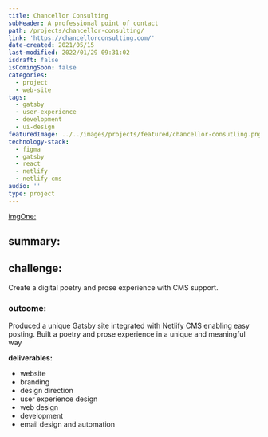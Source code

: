 ```yaml
---
title: Chancellor Consulting
subHeader: A professional point of contact
path: /projects/chancellor-consulting/
link: 'https://chancellorconsulting.com/'
date-created: 2021/05/15
last-modified: 2022/01/29 09:31:02
isdraft: false
isComingSoon: false
categories:
  - project
  - web-site
tags:
  - gatsby
  - user-experience
  - development
  - ui-design
featuredImage: ../../images/projects/featured/chancellor-consutling.png
technology-stack:
  - figma
  - gatsby
  - react
  - netlify
  - netlify-cms
audio: ''
type: project
---
```


[imgOne:](../assets/images/projects/yogaofwords-showcase-1.png)

## summary:

## challenge:

Create a digital poetry and prose experience with CMS support.

### outcome:

Produced a unique Gatsby site integrated with Netlify CMS enabling easy
posting. Built a poetry and prose experience in a unique and meaningful
way

**deliverables:**

- website
- branding
- design direction
- user experience design
- web design
- development
- email design and automation
